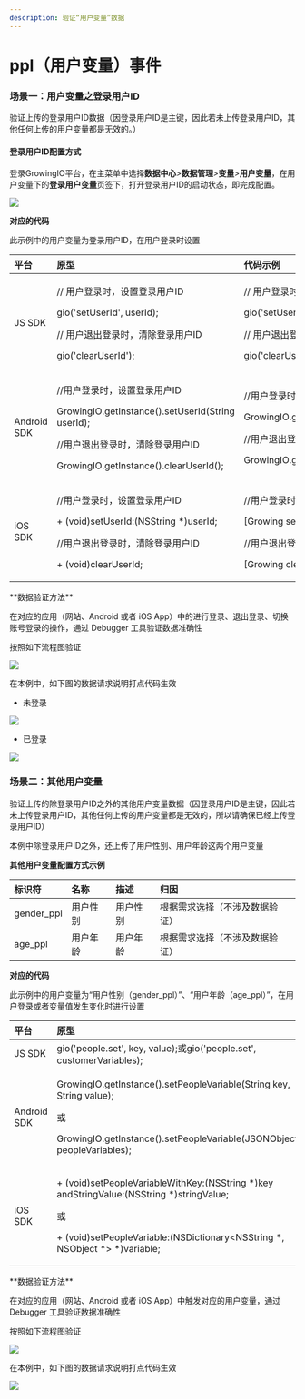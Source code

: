```yaml
---
description: 验证“用户变量”数据
---
```


# ppl（用户变量）事件

### 场景一：用户变量之登录用户ID

验证上传的登录用户ID数据（因登录用户ID是主键，因此若未上传登录用户ID，其他任何上传的用户变量都是无效的。）

#### **登录用户ID配置方式** <a id="deng-lu-yong-hu-id-pei-zhi-fang-shi"></a>

登录GrowingIO平台，在主菜单中选择**数据中心**&gt;**数据管理**&gt;**变量**&gt;**用户变量**，在用户变量下的**登录用户变量**页签下，打开登录用户ID的启动状态，即完成配置。

![](../../../.gitbook/assets/image%20%28194%29.png)

**对应的代码**

此示例中的用户变量为登录用户ID，在用户登录时设置

<table>
  <thead>
    <tr>
      <th style="text-align:left">&#x5E73;&#x53F0;</th>
      <th style="text-align:left">&#x539F;&#x578B;</th>
      <th style="text-align:left">&#x4EE3;&#x7801;&#x793A;&#x4F8B;</th>
    </tr>
  </thead>
  <tbody>
    <tr>
      <td style="text-align:left">JS SDK</td>
      <td style="text-align:left">
        <p>// &#x7528;&#x6237;&#x767B;&#x5F55;&#x65F6;&#xFF0C;&#x8BBE;&#x7F6E;&#x767B;&#x5F55;&#x7528;&#x6237;ID</p>
        <p>gio(&apos;setUserId&apos;, userId);</p>
        <p>// &#x7528;&#x6237;&#x9000;&#x51FA;&#x767B;&#x5F55;&#x65F6;&#xFF0C;&#x6E05;&#x9664;&#x767B;&#x5F55;&#x7528;&#x6237;ID</p>
        <p>gio(&apos;clearUserId&apos;);</p>
      </td>
      <td style="text-align:left">
        <p>// &#x7528;&#x6237;&#x767B;&#x5F55;&#x65F6;&#xFF0C;&#x8BBE;&#x7F6E;&#x767B;&#x5F55;&#x7528;&#x6237;ID</p>
        <p>gio(&apos;setUserId&apos;, &apos;123456&apos;);</p>
        <p>// &#x7528;&#x6237;&#x9000;&#x51FA;&#x767B;&#x5F55;&#x65F6;&#xFF0C;&#x6E05;&#x9664;&#x767B;&#x5F55;&#x7528;&#x6237;ID</p>
        <p>gio(&apos;clearUserId&apos;);</p>
      </td>
    </tr>
    <tr>
      <td style="text-align:left">Android SDK</td>
      <td style="text-align:left">
        <p>//&#x7528;&#x6237;&#x767B;&#x5F55;&#x65F6;&#xFF0C;&#x8BBE;&#x7F6E;&#x767B;&#x5F55;&#x7528;&#x6237;ID</p>
        <p>GrowingIO.getInstance().setUserId(String userId);</p>
        <p>//&#x7528;&#x6237;&#x9000;&#x51FA;&#x767B;&#x5F55;&#x65F6;&#xFF0C;&#x6E05;&#x9664;&#x767B;&#x5F55;&#x7528;&#x6237;ID</p>
        <p>GrowingIO.getInstance().clearUserId();</p>
      </td>
      <td style="text-align:left">
        <p>//&#x7528;&#x6237;&#x767B;&#x5F55;&#x65F6;&#xFF0C;&#x8BBE;&#x7F6E;&#x767B;&#x5F55;&#x7528;&#x6237;ID</p>
        <p>GrowingIO.getInstance().setUserId(&quot;123456&quot;);</p>
        <p>//&#x7528;&#x6237;&#x9000;&#x51FA;&#x767B;&#x5F55;&#x65F6;&#xFF0C;&#x6E05;&#x9664;&#x767B;&#x5F55;&#x7528;&#x6237;ID</p>
        <p>GrowingIO.getInstance().clearUserId();</p>
      </td>
    </tr>
    <tr>
      <td style="text-align:left">iOS SDK</td>
      <td style="text-align:left">
        <p>//&#x7528;&#x6237;&#x767B;&#x5F55;&#x65F6;&#xFF0C;&#x8BBE;&#x7F6E;&#x767B;&#x5F55;&#x7528;&#x6237;ID</p>
        <p>+ (void)setUserId:(NSString *)userId;</p>
        <p>//&#x7528;&#x6237;&#x9000;&#x51FA;&#x767B;&#x5F55;&#x65F6;&#xFF0C;&#x6E05;&#x9664;&#x767B;&#x5F55;&#x7528;&#x6237;ID</p>
        <p>+ (void)clearUserId;</p>
      </td>
      <td style="text-align:left">
        <p>//&#x7528;&#x6237;&#x767B;&#x5F55;&#x65F6;&#xFF0C;&#x8BBE;&#x7F6E;&#x767B;&#x5F55;&#x7528;&#x6237;ID</p>
        <p>[Growing setUserId:@&quot;123456&quot;];</p>
        <p>//&#x7528;&#x6237;&#x9000;&#x51FA;&#x767B;&#x5F55;&#x65F6;&#xFF0C;&#x6E05;&#x9664;&#x767B;&#x5F55;&#x7528;&#x6237;ID</p>
        <p>[Growing clearUserId];</p>
      </td>
    </tr>
  </tbody>
</table>**数据验证方法**

在对应的应用（网站、Android 或者 iOS App）中的进行登录、退出登录、切换账号登录的操作，通过 Debugger 工具验证数据准确性

按照如下流程图验证

![](../../../.gitbook/assets/ppl1x2.png)

在本例中，如下图的数据请求说明打点代码生效

* 未登录

![](../../../.gitbook/assets/ppl-wei-deng-lu.png)

* 已登录

![](../../../.gitbook/assets/ppl-deng-lu.png)

### 场景二：其他用户变量

验证上传的除登录用户ID之外的其他用户变量数据（因登录用户ID是主键，因此若未上传登录用户ID，其他任何上传的用户变量都是无效的，所以请确保已经上传登录用户ID）

本例中除登录用户ID之外，还上传了用户性别、用户年龄这两个用户变量

**其他用户变量配置方式示例**

| 标识符 | 名称 | 描述 | 归因 |
| :--- | :--- | :--- | :--- |
| gender\_ppl | 用户性别 | 用户性别 | 根据需求选择（不涉及数据验证） |
| age\_ppl | 用户年龄 | 用户年龄 | 根据需求选择（不涉及数据验证） |

**对应的代码**

此示例中的用户变量为“用户性别（gender\_ppl）”、“用户年龄（age\_ppl）”，在用户登录或者变量值发生变化时进行设置

<table>
  <thead>
    <tr>
      <th style="text-align:left">&#x5E73;&#x53F0;</th>
      <th style="text-align:left">&#x539F;&#x578B;</th>
      <th style="text-align:left">&#x4EE3;&#x7801;&#x793A;&#x4F8B;</th>
    </tr>
  </thead>
  <tbody>
    <tr>
      <td style="text-align:left">JS SDK</td>
      <td style="text-align:left">gio(&apos;people.set&apos;, key, value);&#x6216;gio(&apos;people.set&apos;,
        customerVariables);</td>
      <td style="text-align:left">gio(&apos;people.set&apos;, {&apos;gender_ppl&apos;: &apos;&#x7537;&apos;,
        &apos;age_ppl&apos;: 25});</td>
    </tr>
    <tr>
      <td style="text-align:left">Android SDK</td>
      <td style="text-align:left">
        <p>GrowingIO.getInstance().setPeopleVariable(String key, String value);</p>
        <p>&#x6216;</p>
        <p>GrowingIO.getInstance().setPeopleVariable(JSONObject peopleVariables);</p>
      </td>
      <td style="text-align:left">
        <p>JSONObject jsonObject = new JSONObject();</p>
        <p>jsonObject.put(&quot;gender_ppl&quot;, &quot;&#x7537;&quot;);</p>
        <p>jsonObject.put(&quot;age_ppl&quot;, 25);</p>
        <p>GrowingIO.getInstance().setPeopleVariable(jsonObject);</p>
      </td>
    </tr>
    <tr>
      <td style="text-align:left">iOS SDK</td>
      <td style="text-align:left">
        <p>+ (void)setPeopleVariableWithKey:(NSString *)key andStringValue:(NSString
          *)stringValue;</p>
        <p>&#x6216;</p>
        <p>+ (void)setPeopleVariable:(NSDictionary&lt;NSString *, NSObject *&gt;
          *)variable;</p>
      </td>
      <td style="text-align:left">[Growing setPeopleVariable:@{@&quot;gender_ppl&quot;:@&quot;&#x7537;&quot;,
        @&quot;age_ppl&quot;:@25}];</td>
    </tr>
  </tbody>
</table>**数据验证方法**

在对应的应用（网站、Android 或者 iOS App）中触发对应的用户变量，通过 Debugger 工具验证数据准确性

按照如下流程图验证

![](../../../.gitbook/assets/ppl2x2.png)

在本例中，如下图的数据请求说明打点代码生效

![](../../../.gitbook/assets/ppl2.png)




